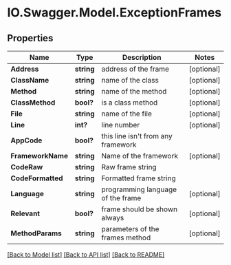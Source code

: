 # IO.Swagger.Model.ExceptionFrames
## Properties

Name | Type | Description | Notes
------------ | ------------- | ------------- | -------------
**Address** | **string** | address of the frame | [optional] 
**ClassName** | **string** | name of the class | [optional] 
**Method** | **string** | name of the method | [optional] 
**ClassMethod** | **bool?** | is a class method | [optional] 
**File** | **string** | name of the file | [optional] 
**Line** | **int?** | line number | [optional] 
**AppCode** | **bool?** | this line isn&#x27;t from any framework | 
**FrameworkName** | **string** | Name of the framework | [optional] 
**CodeRaw** | **string** | Raw frame string | 
**CodeFormatted** | **string** | Formatted frame string | 
**Language** | **string** | programming language of the frame | [optional] 
**Relevant** | **bool?** | frame should be shown always | [optional] 
**MethodParams** | **string** | parameters of the frames method | [optional] 

[[Back to Model list]](../README.md#documentation-for-models) [[Back to API list]](../README.md#documentation-for-api-endpoints) [[Back to README]](../README.md)

